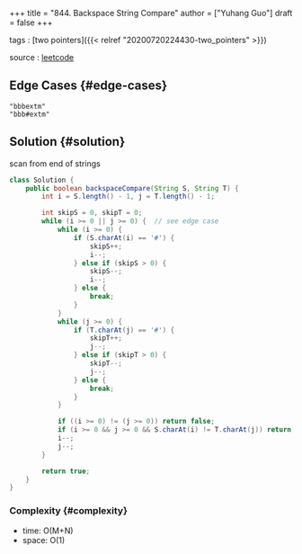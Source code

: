 +++
title = "844. Backspace String Compare"
author = ["Yuhang Guo"]
draft = false
+++

tags
: [two pointers]({{< relref "20200720224430-two_pointers" >}})

source
: [leetcode](https://leetcode.com/problems/backspace-string-compare/)


## Edge Cases {#edge-cases}

```nil
"bbbextm"
"bbb#extm"
```


## Solution {#solution}

scan from end of strings

```java
class Solution {
    public boolean backspaceCompare(String S, String T) {
        int i = S.length() - 1, j = T.length() - 1;

        int skipS = 0, skipT = 0;
        while (i >= 0 || j >= 0) {  // see edge case
            while (i >= 0) {
                if (S.charAt(i) == '#') {
                    skipS++;
                    i--;
                } else if (skipS > 0) {
                    skipS--;
                    i--;
                } else {
                    break;
                }
            }
            while (j >= 0) {
                if (T.charAt(j) == '#') {
                    skipT++;
                    j--;
                } else if (skipT > 0) {
                    skipT--;
                    j--;
                } else {
                    break;
                }
            }

            if ((i >= 0) != (j >= 0)) return false;
            if (i >= 0 && j >= 0 && S.charAt(i) != T.charAt(j)) return false;
            i--;
            j--;
        }

        return true;
    }
}
```


### Complexity {#complexity}

-   time: O(M+N)
-   space: O(1)
